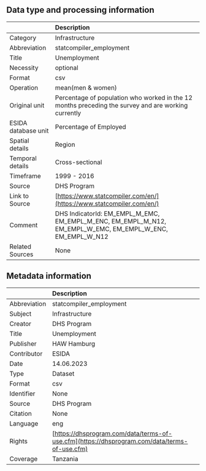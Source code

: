## Data type and processing information 

|                     | Description                                                                                               |
|:--------------------|:----------------------------------------------------------------------------------------------------------|
| Category            | Infrastructure                                                                                            |
| Abbreviation        | statcompiler_employment                                                                                   |
| Title               | Unemployment                                                                                              |
| Necessity           | optional                                                                                                  |
| Format              | csv                                                                                                       |
| Operation           | mean(men & women)                                                                                         |
| Original unit       | Percentage of population who worked in the 12 months preceding the survey and are working currently       |
| ESIDA database unit | Percentage of Employed                                                                                    |
| Spatial details     | Region                                                                                                    |
| Temporal details    | Cross-sectional                                                                                           |
| Timeframe           | 1999 - 2016                                                                                               |
| Source              | DHS Program                                                                                               |
| Link to Source      | [https://www.statcompiler.com/en/](https://www.statcompiler.com/en/)                                      |
| Comment             | DHS IndicatorId: EM_EMPL_M_EMC, EM_EMPL_M_ENC, EM_EMPL_M_N12, EM_EMPL_W_EMC, EM_EMPL_W_ENC, EM_EMPL_W_N12 |
| Related Sources     | None                                                                                                      |

## Metadata information 

|              | Description                                                                                  |
|:-------------|:---------------------------------------------------------------------------------------------|
| Abbreviation | statcompiler_employment                                                                      |
| Subject      | Infrastructure                                                                               |
| Creator      | DHS Program                                                                                  |
| Title        | Unemployment                                                                                 |
| Publisher    | HAW Hamburg                                                                                  |
| Contributor  | ESIDA                                                                                        |
| Date         | 14.06.2023                                                                                   |
| Type         | Dataset                                                                                      |
| Format       | csv                                                                                          |
| Identifier   | None                                                                                         |
| Source       | DHS Program                                                                                  |
| Citation     | None                                                                                         |
| Language     | eng                                                                                          |
| Rights       | [https://dhsprogram.com/data/terms-of-use.cfm](https://dhsprogram.com/data/terms-of-use.cfm) |
| Coverage     | Tanzania                                                                                     |